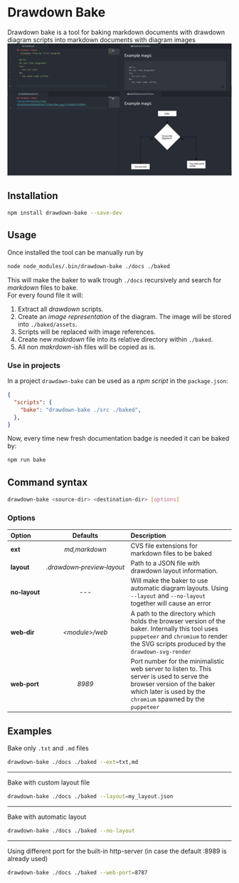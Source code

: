 # Drawdown Bake
Drawdown bake is a tool for baking markdown documents with drawdown diagram scripts into markdown documents with diagram images
![](./assets/screenshot.png)

## Installation

```bash
npm install drawdown-bake --save-dev
```

## Usage
Once installed the tool can be manually run by
```bash
node node_modules/.bin/drawdown-bake ./docs ./baked
```
This will make the baker to walk trough `./docs` recursively and search for _markdown_ files to bake.<br>
For every found file it will:
1. Extract all _drawdown_ scripts.
2. Create an _image representation_ of the diagram. The image will be stored into `./baked/assets`.
3. Scripts will be replaced with image references.
4. Create new _makrdown_ file into its relative directory within `./baked`.
5. All non _makrdown_-ish files will be copied as is.

### Use in projects
In a project `drawdawn-bake` can be used as a _npm script_ in the `package.json`:

```json
{
  "scripts": {
    "bake": "drawdown-bake ./src ./baked",
  },
}
```
Now, every time new fresh documentation badge is needed it can be baked by:
```bash
npm run bake
```

## Command syntax

```bash
drawdown-bake <source-dir> <destination-dir> [options]
```
### Options

Option   |         Defaults         | Description
:--------|:------------------------:|:--------------------------
**ext**      |      _md,markdown_        | CVS file extensions for markdown files to be baked
**layout**   | _.drawdown&#8209;preview&#8209;layout_ | Path to a JSON file with drawdown layout information.
**no&#8209;layout**  | ---  | Will make the baker to use automatic diagram layouts. Using `--layout` and `--no-layout` together will cause an error
**web&#8209;dir**  |    _&lt;module>/web_     | A path to the directory which holds the browser version of the baker. Internally this tool uses `puppeteer` and `chromium` to render the SVG scripts produced by the `drawdown-svg-render`
**web&#8209;port** |           _8989_           | Port number for the minimalistic web server to listen to. This server is used to serve the browser version of the baker which later is used by the `chromium` spawned by the `puppeteer`

## Examples

Bake only `.txt` and `.md` files
```bash
drawdown-bake ./docs ./baked --ext=txt,md
```
---
Bake with custom layout file
```bash
drawdown-bake ./docs ./baked --layout=my_layout.json
```
---
Bake with automatic layout
```bash
drawdown-bake ./docs ./baked --no-layout
```
---
Using different port for the built-in http-server (in case the default :8989 is already used)
```bash
drawdown-bake ./docs ./baked --web-port=8787
```
